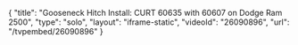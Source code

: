 {
    "title": "Gooseneck Hitch Install: CURT 60635 with 60607 on Dodge Ram 2500",
    "type": "solo",
    "layout": "iframe-static",
    "videoId": "26090896",
    "url": "\/tvpembed\/26090896"
}